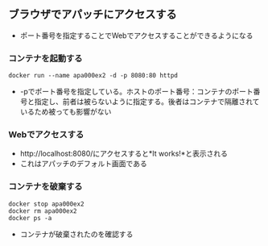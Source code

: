 ## ブラウザでアパッチにアクセスする

* ポート番号を指定することでWebでアクセスすることができるようになる

### コンテナを起動する
```
docker run --name apa000ex2 -d -p 8080:80 httpd
```
* -pでポート番号を指定している。ホストのポート番号：コンテナのポート番号と指定し、前者は被らないように指定する。後者はコンテナで隔離されているため被っても影響がない

### Webでアクセスする

* http://localhost:8080/にアクセスすると*It works!*と表示される
* これはアパッチのデフォルト画面である

### コンテナを破棄する
```
docker stop apa000ex2
docker rm apa000ex2
docker ps -a
```
* コンテナが破棄されたのを確認する
